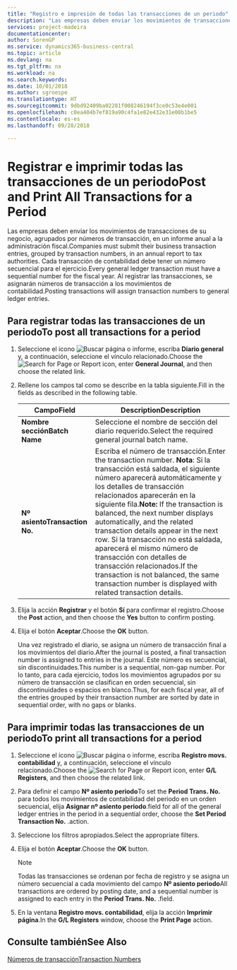 ```yaml
---
title: "Registro e impresión de todas las transacciones de un periodo"
description: "Las empresas deben enviar los movimientos de transacciones de su negocio, agrupados por números de transacción, en un informe anual a la administración fiscal."
services: project-madeira
documentationcenter: 
author: SorenGP
ms.service: dynamics365-business-central
ms.topic: article
ms.devlang: na
ms.tgt_pltfrm: na
ms.workload: na
ms.search.keywords: 
ms.date: 10/01/2018
ms.author: sgroespe
ms.translationtype: HT
ms.sourcegitcommit: 9dbd92409ba02281f008246194f3ce0c53e4e001
ms.openlocfilehash: c0ea404b7ef819a90c4fa1e82e432e31e08b1be5
ms.contentlocale: es-es
ms.lasthandoff: 09/28/2018

---
```

# <a name="post-and-print-all-transactions-for-a-period"></a><span data-ttu-id="b22d6-103">Registrar e imprimir todas las transacciones de un periodo</span><span class="sxs-lookup"><span data-stu-id="b22d6-103">Post and Print All Transactions for a Period</span></span>
<span data-ttu-id="b22d6-104">Las empresas deben enviar los movimientos de transacciones de su negocio, agrupados por números de transacción, en un informe anual a la administración fiscal.</span><span class="sxs-lookup"><span data-stu-id="b22d6-104">Companies must submit their business transaction entries, grouped by transaction numbers, in an annual report to tax authorities.</span></span> <span data-ttu-id="b22d6-105">Cada transacción de contabilidad debe tener un número secuencial para el ejercicio.</span><span class="sxs-lookup"><span data-stu-id="b22d6-105">Every general ledger transaction must have a sequential number for the fiscal year.</span></span> <span data-ttu-id="b22d6-106">Al registrar las transacciones, se asignarán números de transacción a los movimientos de contabilidad.</span><span class="sxs-lookup"><span data-stu-id="b22d6-106">Posting transactions will assign transaction numbers to general ledger entries.</span></span>  

## <a name="to-post-all-transactions-for-a-period"></a><span data-ttu-id="b22d6-107">Para registrar todas las transacciones de un periodo</span><span class="sxs-lookup"><span data-stu-id="b22d6-107">To post all transactions for a period</span></span>  

1.  <span data-ttu-id="b22d6-108">Seleccione el icono ![Buscar página o informe](../../media/ui-search/search_small.png "icono Buscar página o informe"), escriba **Diario general** y, a continuación, seleccione el vínculo relacionado.</span><span class="sxs-lookup"><span data-stu-id="b22d6-108">Choose the ![Search for Page or Report](../../media/ui-search/search_small.png "Search for Page or Report icon") icon, enter **General Journal**, and then choose the related link.</span></span>  
2.  <span data-ttu-id="b22d6-109">Rellene los campos tal como se describe en la tabla siguiente.</span><span class="sxs-lookup"><span data-stu-id="b22d6-109">Fill in the fields as described in the following table.</span></span>  

    |<span data-ttu-id="b22d6-110">Campo</span><span class="sxs-lookup"><span data-stu-id="b22d6-110">Field</span></span>|<span data-ttu-id="b22d6-111">Description</span><span class="sxs-lookup"><span data-stu-id="b22d6-111">Description</span></span>|  
    |---------------------------------|---------------------------------------|  
    |<span data-ttu-id="b22d6-112">**Nombre sección**</span><span class="sxs-lookup"><span data-stu-id="b22d6-112">**Batch Name**</span></span>|<span data-ttu-id="b22d6-113">Seleccione el nombre de sección del diario requerido.</span><span class="sxs-lookup"><span data-stu-id="b22d6-113">Select the required general journal batch name.</span></span>|  
    |<span data-ttu-id="b22d6-114">**Nº asiento**</span><span class="sxs-lookup"><span data-stu-id="b22d6-114">**Transaction No.**</span></span>|<span data-ttu-id="b22d6-115">Escriba el número de transacción.</span><span class="sxs-lookup"><span data-stu-id="b22d6-115">Enter the transaction number.</span></span> <span data-ttu-id="b22d6-116">**Nota**: Si la transacción está saldada, el siguiente número aparecerá automáticamente y los detalles de transacción relacionados aparecerán en la siguiente fila.</span><span class="sxs-lookup"><span data-stu-id="b22d6-116">**Note:**  If the transaction is balanced, the next number displays automatically, and the related transaction details appear in the next row.</span></span> <span data-ttu-id="b22d6-117">Si la transacción no está saldada, aparecerá el mismo número de transacción con detalles de transacción relacionados.</span><span class="sxs-lookup"><span data-stu-id="b22d6-117">If the transaction is not balanced, the same transaction number is displayed with related transaction details.</span></span>|  

3.  <span data-ttu-id="b22d6-118">Elija la acción **Registrar** y el botón **Sí** para confirmar el registro.</span><span class="sxs-lookup"><span data-stu-id="b22d6-118">Choose the **Post** action, and then choose the **Yes** button to confirm posting.</span></span>  
4.  <span data-ttu-id="b22d6-119">Elija el botón **Aceptar**.</span><span class="sxs-lookup"><span data-stu-id="b22d6-119">Choose the **OK** button.</span></span>  

    <span data-ttu-id="b22d6-120">Una vez registrado el diario, se asigna un número de transacción final a los movimientos del diario.</span><span class="sxs-lookup"><span data-stu-id="b22d6-120">After the journal is posted, a final transaction number is assigned to entries in the journal.</span></span> <span data-ttu-id="b22d6-121">Este número es secuencial, sin discontinuidades.</span><span class="sxs-lookup"><span data-stu-id="b22d6-121">This number is a sequential, non-gap number.</span></span> <span data-ttu-id="b22d6-122">Por lo tanto, para cada ejercicio, todos los movimientos agrupados por su número de transacción se clasifican en orden secuencial, sin discontinuidades o espacios en blanco.</span><span class="sxs-lookup"><span data-stu-id="b22d6-122">Thus, for each fiscal year, all of the entries grouped by their transaction number are sorted by date in sequential order, with no gaps or blanks.</span></span>  

## <a name="to-print-all-transactions-for-a-period"></a><span data-ttu-id="b22d6-123">Para imprimir todas las transacciones de un periodo</span><span class="sxs-lookup"><span data-stu-id="b22d6-123">To print all transactions for a period</span></span>  

1.  <span data-ttu-id="b22d6-124">Seleccione el icono ![Buscar página o informe](../../media/ui-search/search_small.png "icono Buscar página o informe"), escriba **Registro movs. contabilidad** y, a continuación, seleccione el vínculo relacionado.</span><span class="sxs-lookup"><span data-stu-id="b22d6-124">Choose the ![Search for Page or Report](../../media/ui-search/search_small.png "Search for Page or Report icon") icon, enter **G/L Registers**, and then choose the related link.</span></span>  
2.  <span data-ttu-id="b22d6-125">Para definir el campo **Nº asiento periodo**</span><span class="sxs-lookup"><span data-stu-id="b22d6-125">To set the **Period Trans. No.**</span></span> <span data-ttu-id="b22d6-126">para todos los movimientos de contabilidad del periodo en un orden secuencial, elija **Asignar nº asiento periodo**.</span><span class="sxs-lookup"><span data-stu-id="b22d6-126">field for all of the general ledger entries in the period in a sequential order, choose the **Set Period Transaction No.**</span></span> <span data-ttu-id="b22d6-127">.</span><span class="sxs-lookup"><span data-stu-id="b22d6-127">action.</span></span>  
3.  <span data-ttu-id="b22d6-128">Seleccione los filtros apropiados.</span><span class="sxs-lookup"><span data-stu-id="b22d6-128">Select the appropriate filters.</span></span>  
4.  <span data-ttu-id="b22d6-129">Elija el botón **Aceptar**.</span><span class="sxs-lookup"><span data-stu-id="b22d6-129">Choose the **OK** button.</span></span>  

    > [!NOTE]  
    >  <span data-ttu-id="b22d6-130">Todas las transacciones se ordenan por fecha de registro y se asigna un número secuencial a cada movimiento del campo **Nº asiento periodo**</span><span class="sxs-lookup"><span data-stu-id="b22d6-130">All transactions are ordered by posting date, and a sequential number is assigned to each entry in the **Period Trans. No.**</span></span> <span data-ttu-id="b22d6-131">.</span><span class="sxs-lookup"><span data-stu-id="b22d6-131">field.</span></span>  

5.  <span data-ttu-id="b22d6-132">En la ventana **Registro movs. contabilidad**, elija la acción **Imprimir página**.</span><span class="sxs-lookup"><span data-stu-id="b22d6-132">In the **G/L Registers** window, choose the **Print Page** action.</span></span>  

## <a name="see-also"></a><span data-ttu-id="b22d6-133">Consulte también</span><span class="sxs-lookup"><span data-stu-id="b22d6-133">See Also</span></span>  
 [<span data-ttu-id="b22d6-134">Números de transacción</span><span class="sxs-lookup"><span data-stu-id="b22d6-134">Transaction Numbers</span></span>](transaction-numbers.md)


